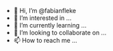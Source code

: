 - 👋 Hi, I’m @fabianfleke
- 👀 I’m interested in ...
- 🌱 I’m currently learning ...
- 💞️ I’m looking to collaborate on ...
- 📫 How to reach me ...

<!---
fabianfleke/fabianfleke is a ✨ special ✨ repository because its `README.md` (this file) appears on your GitHub profile.
You can click the Preview link to take a look at your changes.
--->
